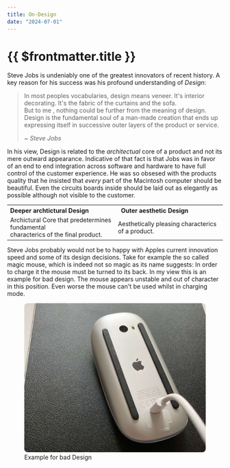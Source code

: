 ```yaml
---
title: On-Design
date: "2024-07-01"
---
```


# {{ $frontmatter.title }}

Steve Jobs is undeniably one of the greatest innovators of recent history. A key reason for his success was his profound understanding of *Design*:

<blockquote>
    <p>In most peoples vocabularies, design means veneer. It's interior decorating. It's the fabric of the curtains and the sofa. <br/>
    But to me , nothing could be further from the meaning of design. Design is the fundamental soul of a man-made creation that ends up expressing itself in successive outer layers of the product or service. </p>
    <cite>~ Steve Jobs</cite>
</blockquote>

In his view, Design is related to the *architectual* core of a product and not its mere outward appearance. Indicative of that fact is that Jobs was in favor of an end to end integration across software and hardware to have full control of the customer experience. 
He was so obsesed with the products quality that he insisted that *every* part of the Macintosh computer should be beautiful. Even the circuits boards inside should be laid out as elegantly as possible although not visible to the customer.

<table style="text-align: left">
  <tr>
    <th>Deeper archtictural Design</th>
    <th>Outer aesthetic Design</th>
  </tr>
  <tr>
    <td> Archictural Core that predetermines fundamental <br> characterics of the final product. </td>
    <td style="padding-left: 0"> Aesthetically pleasing characterics of a product. </td>
  </tr>
</table>

Steve Jobs probably would not be to happy with Apples current innovation speed and some of its design decisions. Take for example the so called magic mouse, which is indeed not so magic as its name suggests: In order to charge it the mouse must be turned to its back. In my view this is an example for bad design. The mouse appears unstable and out of character in this position. Even worse the mouse can't be used whilst in charging mode.
<figure>
  <img style="border-radius: 0.5rem" src="/assets/magic-mouse-back.jpg" alt="Magic Mouse">
  <figcaption> Example for bad Design</figcaption>
</figure>

